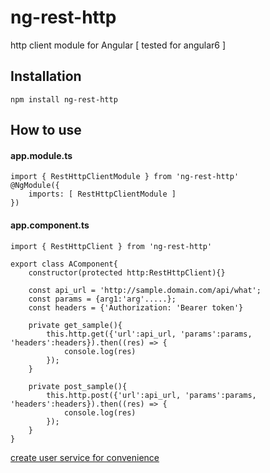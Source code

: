 # ng-rest-http
http client module for Angular [ tested for angular6 ]

## Installation
```
npm install ng-rest-http
```

## How to use
#### app.module.ts
```
import { RestHttpClientModule } from 'ng-rest-http'
@NgModule({
    imports: [ RestHttpClientModule ]
})

```
#### app.component.ts
```
import { RestHttpClient } from 'ng-rest-http'

export class AComponent{
    constructor(protected http:RestHttpClient){}

    const api_url = 'http://sample.domain.com/api/what';
    const params = {arg1:'arg'.....};
    const headers = {'Authorization: 'Bearer token'}

    private get_sample(){
        this.http.get({'url':api_url, 'params':params, 'headers':headers}).then((res) => {
            console.log(res)
        });
    }

    private post_sample(){
        this.http.post({'url':api_url, 'params':params, 'headers':headers}).then((res) => {
            console.log(res)
        });
    }
}
```

[create user service for convenience](doc/create-new-service.md)
